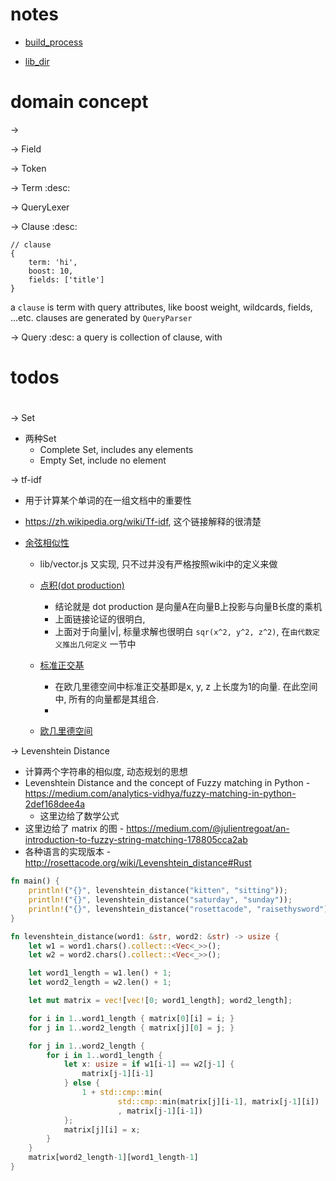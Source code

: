 
# notes

* [build_process](build_process)

* [lib_dir](lib_dir)


# domain concept

->  

-> Field

-> Token

-> Term
:desc: 

-> QueryLexer


-> Clause
:desc: 

```
// clause
{
    term: 'hi',
    boost: 10,
    fields: ['title']
}
```

a `clause` is term with query attributes, like boost weight, wildcards, fields, ...etc.
clauses are generated by `QueryParser`


->  Query
:desc: a query is collection of clause, with  



# todos


# 
-> Set
* 两种Set
  * Complete Set, includes any elements
  * Empty Set, include no element


-> tf-idf
  * 用于计算某个单词的在一组文档中的重要性
  * https://zh.wikipedia.org/wiki/Tf-idf, 这个链接解释的很清楚


* [余弦相似性](https://zh.wikipedia.org/wiki/%E4%BD%99%E5%BC%A6%E7%9B%B8%E4%BC%BC%E6%80%A7)
  * lib/vector.js 又实现, 只不过并没有严格按照wiki中的定义来做
  * [点积(dot production)](https://zh.wikipedia.org/wiki/%E7%82%B9%E7%A7%AF)
    * 结论就是 dot production 是向量A在向量B上投影与向量B长度的乘机
    * 上面链接论证的很明白, 
    * 上面对于向量|v|, 标量求解也很明白 `sqr(x^2, y^2, z^2)`, 在`由代数定义推出几何定义` 一节中

  * [标准正交基](https://zh.wikipedia.org/wiki/%E6%A0%87%E5%87%86%E6%AD%A3%E4%BA%A4%E5%9F%BA) 
    * 在欧几里德空间中标准正交基即是x, y, z 上长度为1的向量. 在此空间中, 所有的向量都是其组合.
    *
  * [欧几里德空间](https://zh.wikipedia.org/wiki/%E6%AC%A7%E5%87%A0%E9%87%8C%E5%BE%97%E7%A9%BA%E9%97%B4)

-> Levenshtein Distance
  * 计算两个字符串的相似度, 动态规划的思想
  * Levenshtein Distance and the concept of Fuzzy matching in Python - https://medium.com/analytics-vidhya/fuzzy-matching-in-python-2def168dee4a
    * 这里边给了数学公式 
  * 这里边给了 matrix 的图 - https://medium.com/@julientregoat/an-introduction-to-fuzzy-string-matching-178805cca2ab
  * 各种语言的实现版本 -  http://rosettacode.org/wiki/Levenshtein_distance#Rust


  ```rust
  fn main() {
      println!("{}", levenshtein_distance("kitten", "sitting"));
      println!("{}", levenshtein_distance("saturday", "sunday"));
      println!("{}", levenshtein_distance("rosettacode", "raisethysword"));
  }
  
  fn levenshtein_distance(word1: &str, word2: &str) -> usize {
      let w1 = word1.chars().collect::<Vec<_>>();
      let w2 = word2.chars().collect::<Vec<_>>();
  
      let word1_length = w1.len() + 1;
      let word2_length = w2.len() + 1;
  
      let mut matrix = vec![vec![0; word1_length]; word2_length];
  
      for i in 1..word1_length { matrix[0][i] = i; }
      for j in 1..word2_length { matrix[j][0] = j; }
  
      for j in 1..word2_length {
          for i in 1..word1_length {
              let x: usize = if w1[i-1] == w2[j-1] {
                  matrix[j-1][i-1]
              } else {
                  1 + std::cmp::min(
                          std::cmp::min(matrix[j][i-1], matrix[j-1][i])
                          , matrix[j-1][i-1])
              };
              matrix[j][i] = x;
          }
      }
      matrix[word2_length-1][word1_length-1]
  }
  ```


